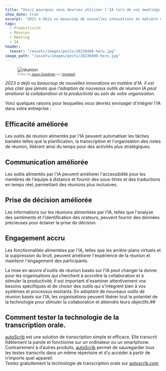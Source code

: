 ```yaml
---
title: "Voici pourquoi vous devriez utiliser l'IA lors de vos meetings."
show_date: true
excerpt: "2023 a déjà vu beaucoup de nouvelles innovations en matière d'IA. Il est plus clair que jamais que l'adoption de nouveaux outils de réunion IA peut améliorer la collaboration et la productivité au sein de votre organisation."
tags:
  - Productivité
  - Réunion
  - Meeting
  - IA
header:
  teaser: "/assets/images/posts/20230408-hero.jpg"
image_path: "/assets/images/posts/20230408-hero.jpg"
---
```


<figure>
<img src="{{ site.url }}{{ site.baseurl }}/assets/images/posts/20230408-hero.jpg" alt="réunion" class="full" loading="lazy">
<figcaption style="color:grey; font-size:10px;">Photo de <a href="https://unsplash.com/@jasongoodman_youxventures">Jason Goodman</a> sur <a href="https://unsplash.com">Unsplash</a>
  </figcaption>
</figure>

_2023 a déjà vu beaucoup de nouvelles innovations en matière d'IA. Il est plus clair que jamais que l'adoption de nouveaux outils de réunion IA peut améliorer la collaboration et la productivité au sein de votre organisation._

Voici quelques raisons pour lesquelles vous devriez envisager d'intégrer l'IA dans votre entreprise :

## Efficacité améliorée
Les outils de réunion alimentés par l'IA peuvent automatiser les tâches banales telles que la planification, la transcription et l'organisation des notes de réunion, libérant ainsi du temps pour des activités plus stratégiques.

## Communication améliorée
Les outils alimentés par l'IA peuvent améliorer l'accessibilité pour les membres de l'équipe à distance et fournir des sous-titres et des traductions en temps réel, permettant des réunions plus inclusives.

## Prise de décision améliorée
Les informations sur les réunions alimentées par l'IA, telles que l'analyse des sentiments et l'identification des orateurs, peuvent fournir des données précieuses pour éclairer la prise de décision.

## Engagement accru
Les fonctionnalités alimentées par l'IA, telles que les arrière-plans virtuels et la suppression du bruit, peuvent améliorer l'expérience de la réunion et maintenir l'engagement des participants.

La mise en œuvre d'outils de réunion basés sur l'IA peut changer la donne pour les organisations qui cherchent à accroître la collaboration et à stimuler la productivité. Il est important d'examiner attentivement vos besoins spécifiques et de choisir des outils qui s'intègrent bien à vos systèmes et processus existants. En adoptant de nouveaux outils de réunion basés sur l'IA, les organisations peuvent libérer tout le potentiel de la technologie pour stimuler la collaboration et atteindre leurs objectifs.## 

## Comment tester la technologie de la transcription orale.
[autoScrib](https://autoscrib.com/) est une solution de transcription simple et efficace. Elle transcrit fidèlement la parole et fonctionne sur un ordinateur ou un smartphone. Contrairement à d’autres produits, [autoScrib](https://autoscrib.com/) permet de sauvegarder tous les textes transcrits dans un même répertoire et d’y accéder à partir de n’importe quel appareil.  
Testez gratuitement la technologie de transcription orale sur [autoscrib.com](https://autoscrib.com/)
